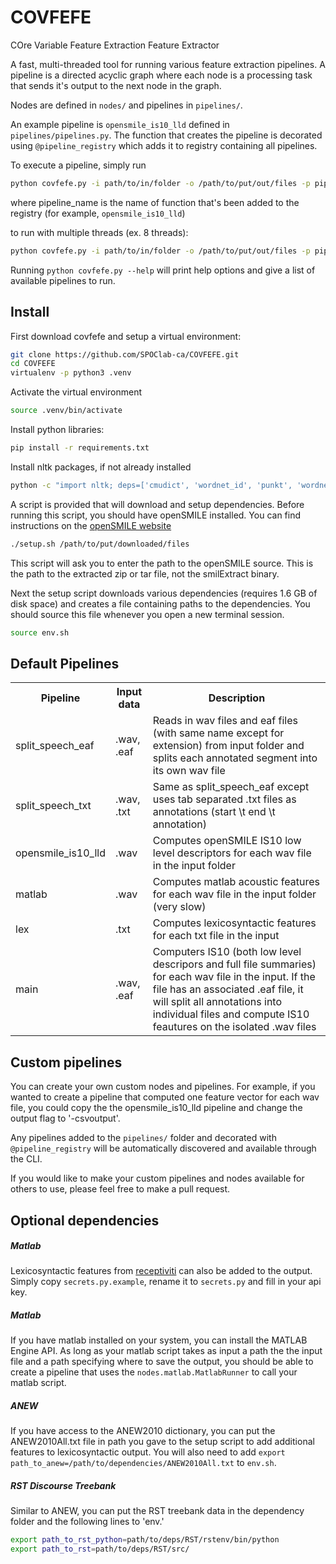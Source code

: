 # COVFEFE
COre Variable Feature Extraction Feature Extractor

A fast, multi-threaded tool for running various feature extraction pipelines. A pipeline is a directed acyclic graph 
where each node is a processing task that sends it's output to the next node in the graph.

Nodes are defined in ```nodes/``` and pipelines in ```pipelines/```.

An example pipeline is ```opensmile_is10_lld``` defined in ```pipelines/pipelines.py```. The function that creates the pipeline 
is decorated using ```@pipeline_registry``` which adds it to registry containing all pipelines.

To execute a pipeline, simply run

```bash
python covfefe.py -i path/to/in/folder -o /path/to/put/out/files -p pipeline_name
```

where pipeline_name is the name of function that's been added to the registry (for example, ```opensmile_is10_lld```)

to run with multiple threads (ex. 8 threads):
```bash
python covfefe.py -i path/to/in/folder -o /path/to/put/out/files -p pipeline_name -n 8
```

Running ```python covfefe.py --help``` will print help options and give a list of available pipelines to run.

## Install
First download covfefe and setup a virtual environment:
```bash
git clone https://github.com/SPOClab-ca/COVFEFE.git
cd COVFEFE
virtualenv -p python3 .venv
```

Activate the virtual environment
```bash
source .venv/bin/activate
```

Install python libraries:
```bash
pip install -r requirements.txt
```

Install nltk packages, if not already installed
```bash
python -c "import nltk; deps=['cmudict', 'wordnet_id', 'punkt', 'wordnet']; [nltk.download(d) for d in deps];"
```


A script is provided that will download and setup dependencies. Before running this script, you should have openSMILE
installed. You can find instructions on the [openSMILE website](https://audeering.com/technology/opensmile/)
```bash
./setup.sh /path/to/put/downloaded/files
```
This script will ask you to enter the path to the openSMILE source. This is the path to the extracted zip or tar file, 
not the smilExtract binary. 

Next the setup script downloads various dependencies (requires 1.6 GB of disk space) and creates a file containing paths
to the dependencies. You should source this file whenever you open a new terminal session.
```bash
source env.sh
```

## Default Pipelines
<table>
    <tr>
        <th>Pipeline</th>
        <th>Input data</th>
        <th>Description</th>
    </tr>
    <tr>
        <td>split_speech_eaf</td>
        <td>.wav, .eaf</td>
        <td>Reads in wav files and eaf files (with same name except for extension) from input folder and 
        splits each annotated segment into its own wav file</td>
    </tr>
    <tr>
        <td>split_speech_txt</td>
        <td>.wav, .txt</td>
        <td>Same as split_speech_eaf except uses tab separated .txt files as annotations (start \t end \t annotation)</td>
    </tr>
    <tr>
        <td>opensmile_is10_lld</td>
        <td>.wav</td>
        <td>Computes openSMILE IS10 low level descriptors for each wav file in the input folder</td>
    </tr>
    <tr>
        <td>matlab</td>
        <td>.wav</td>
        <td>Computes matlab acoustic features for each wav file in the input folder (very slow)</td>
    </tr>
    <tr>
        <td>lex</td>
        <td>.txt</td>
        <td>Computes lexicosyntactic features for each txt file in the input</td>
    </tr>
    <tr>
        <td>main</td>
        <td>.wav, .eaf</td>
        <td>Computers IS10 (both low level descripors and full file summaries) for each wav file in the input. If the 
        file has an associated .eaf file, it will split all annotations into individual files and compute IS10 feautures 
        on the isolated .wav files</td>
    </tr>
</table>
 
## Custom pipelines
You can create your own custom nodes and pipelines. For example, if you wanted to create a pipeline that computed one
feature vector for each wav file, you could copy the the opensmile_is10_lld pipeline and change the output flag to 
'-csvoutput'. 

Any pipelines added to the `pipelines/` folder and decorated with `@pipeline_registry` will be automatically discovered
and available through the CLI.

If you would like to make your custom pipelines and nodes available for others to use, please feel free to make a pull request.

## Optional dependencies

##### Matlab
Lexicosyntactic features from [receptiviti](https://www.receptiviti.ai/) can also be added to the output. Simply copy `secrets.py.example`, rename it to `secrets.py` and fill in your api key. 

##### Matlab
If you have matlab installed on your system, you can install the MATLAB Engine API. As long as your matlab script 
takes as input a path the the input file and a path specifying where to save the output, you should be able to create
a pipeline that uses the `nodes.matlab.MatlabRunner` to call your matlab script.

##### ANEW
If you have access to the ANEW2010 dictionary, you can put the ANEW2010All.txt file in path you gave to the setup script
to add additional features to lexicosyntactic output. You will also need to add
`export path_to_anew=/path/to/dependencies/ANEW2010All.txt` to `env.sh`.

##### RST Discourse Treebank
Similar to ANEW, you can put the RST treebank data in the dependency folder and the following lines to 'env.'
```bash
export path_to_rst_python=path/to/deps/RST/rstenv/bin/python
export path_to_rst=path/to/deps/RST/src/
```





